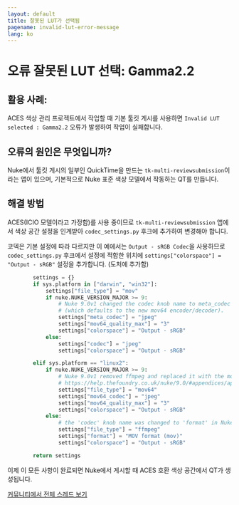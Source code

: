 ```yaml
---
layout: default
title: 잘못된 LUT가 선택됨
pagename: invalid-lut-error-message
lang: ko
---
```


# 오류 잘못된 LUT 선택: Gamma2.2

## 활용 사례:
ACES 색상 관리 프로젝트에서 작업할 때 기본 툴킷 게시를 사용하면 `Invalid LUT selected : Gamma2.2` 오류가 발생하여 작업이 실패합니다.

## 오류의 원인은 무엇입니까?
Nuke에서 툴킷 게시의 일부인 QuickTime을 만드는 `tk-multi-reviewsubmission`이라는 앱이 있으며, 기본적으로 Nuke 표준 색상 모델에서 작동하는 QT를 만듭니다.

## 해결 방법
ACES(ICIO 모델이라고 가정함)를 사용 중이므로 `tk-multi-reviewsubmission` 앱에서 색상 공간 설정을 인계받아 `codec_settings.py` 후크에 추가하여 변경해야 합니다.

코덱은 기본 설정에 따라 다르지만 이 예에서는 `Output - sRGB Codec`을 사용하므로 `codec_settings.py` 후크에서 설정에 적합한 위치에 `settings["colorspace"] = "Output - sRGB"` 설정을 추가합니다. (도처에 추가함)

```python
        settings = {}
        if sys.platform in ["darwin", "win32"]:
            settings["file_type"] = "mov"
            if nuke.NUKE_VERSION_MAJOR >= 9:
                # Nuke 9.0v1 changed the codec knob name to meta_codec and added an encoder knob
                # (which defaults to the new mov64 encoder/decoder).                  
                settings["meta_codec"] = "jpeg"
                settings["mov64_quality_max"] = "3"
                settings["colorspace"] = "Output - sRGB"
            else:
                settings["codec"] = "jpeg"
                settings["colorspace"] = "Output - sRGB"

        elif sys.platform == "linux2":
            if nuke.NUKE_VERSION_MAJOR >= 9:
                # Nuke 9.0v1 removed ffmpeg and replaced it with the mov64 writer
                # https://help.thefoundry.co.uk/nuke/9.0/#appendices/appendixc/supported_file_formats.html
                settings["file_type"] = "mov64"
                settings["mov64_codec"] = "jpeg"
                settings["mov64_quality_max"] = "3"
                settings["colorspace"] = "Output - sRGB"
            else:
                # the 'codec' knob name was changed to 'format' in Nuke 7.0
                settings["file_type"] = "ffmpeg"
                settings["format"] = "MOV format (mov)"
                settings["colorspace"] = "Output - sRGB"

        return settings
```

이제 이 모든 사항이 완료되면 Nuke에서 게시할 때 ACES 호환 색상 공간에서 QT가 생성됩니다.

[커뮤니티에서 전체 스레드 보기](https://community.shotgridsoftware.com/t/what-to-do-when-publish-from-aces-nuke-script-fails-with-error-invalid-lut-selected-gamma2-2/197)

